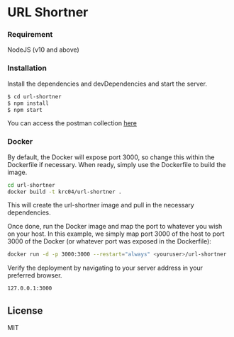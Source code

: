 

# URL Shortner
### Requirement
NodeJS (v10 and above)

### Installation

Install the dependencies and devDependencies and start the server.

```sh
$ cd url-shortner
$ npm install
$ npm start
```
You can access the postman collection [here](https://www.getpostman.com/collections/1d41fa87006d90029cb0)

### Docker
By default, the Docker will expose port 3000, so change this within the Dockerfile if necessary. When ready, simply use the Dockerfile to build the image.

```sh
cd url-shortner
docker build -t krc04/url-shortner .
```
This will create the url-shortner image and pull in the necessary dependencies.

Once done, run the Docker image and map the port to whatever you wish on your host. In this example, we simply map port 3000 of the host to port 3000 of the Docker (or whatever port was exposed in the Dockerfile):

```sh
docker run -d -p 3000:3000 --restart="always" <youruser>/url-shortner
```

Verify the deployment by navigating to your server address in your preferred browser.

```sh
127.0.0.1:3000
```

License
----

MIT